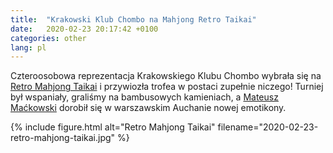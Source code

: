 ```yaml
---
title:  "Krakowski Klub Chombo na Mahjong Retro Taikai"
date:   2020-02-23 20:17:42 +0100
categories: other
lang: pl
---
```


Czteroosobowa reprezentacja Krakowskiego Klubu Chombo wybrała się na [Retro Mahjong Taikai](https://www.facebook.com/events/481089152552189/) i przywiozła trofea w postaci zupełnie niczego! Turniej był wspaniały, graliśmy na bambusowych kamieniach, a [Mateusz Maćkowski](https://www.facebook.com/m4txpl) dorobił się w warszawskim Auchanie nowej emotikony.

{% include figure.html alt="Retro Mahjong Taikai" filename="2020-02-23-retro-mahjong-taikai.jpg" %}
